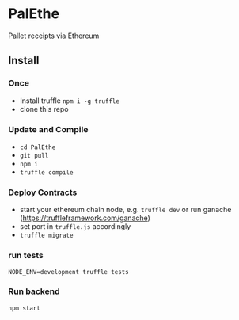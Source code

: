 # PalEthe

Pallet receipts via Ethereum

Install
-------

### Once
- Install truffle `npm i -g truffle`
- clone this repo


### Update and Compile
- `cd PalEthe`
- `git pull`
- `npm i`
- `truffle compile`


### Deploy Contracts
- start your ethereum chain node, e.g. `truffle dev` or run ganache (https://truffleframework.com/ganache)
- set port in `truffle.js` accordingly
- `truffle migrate`

### run tests
```
NODE_ENV=development truffle tests
```

### Run backend
```
npm start
```
